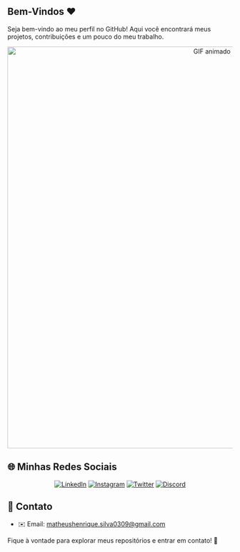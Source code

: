 ## Bem-Vindos ❤️
Seja bem-vindo ao meu perfil no GitHub! Aqui você encontrará meus projetos, contribuições e um pouco do meu trabalho.

<div align="center">
  <img src="https://media2.giphy.com/media/v1.Y2lkPTc5MGI3NjExenIxYWNkM24xdTJtNmZoemdxMjBvc3F3dXp6aXVpa3lwYzVyeno0NCZlcD12MV9pbnRlcm5hbF9naWZfYnlfaWQmY3Q9Zw/LEV3OJQG0XXnq/giphy.gif" width="900px" alt="GIF animado">
</div>


## 🌐 Minhas Redes Sociais

<div align="center">
  <a href="SEU_LINKEDIN" target="_blank"><img src="https://img.shields.io/badge/LinkedIn-0077B5?style=for-the-badge&logo=linkedin&logoColor=white" alt="LinkedIn"></a>
  <a href="SEU_INSTAGRAM" target="_blank"><img src="https://img.shields.io/badge/Instagram-E4405F?style=for-the-badge&logo=instagram&logoColor=white" alt="Instagram"></a>
  <a href="SEU_TWITTER" target="_blank"><img src="https://img.shields.io/badge/Twitter-1DA1F2?style=for-the-badge&logo=twitter&logoColor=white" alt="Twitter"></a>
  <a href="SEU_DISCORD" target="_blank"><img src="https://img.shields.io/badge/Discord-5865F2?style=for-the-badge&logo=discord&logoColor=white" alt="Discord"></a>
</div>

## 📩 Contato

- ✉️ Email: [matheushenrique.silva0309@gmail.com](mailto:SEU_EMAIL)

Fique à vontade para explorar meus repositórios e entrar em contato! 🚀
